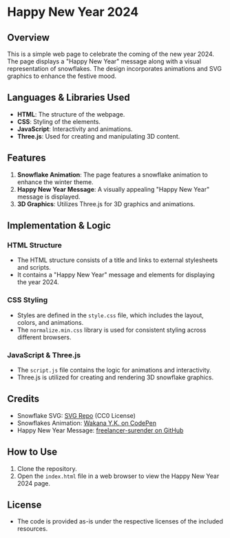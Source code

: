 # Happy New Year 2024

## Overview

This is a simple web page to celebrate the coming of the new year 2024. The page displays a "Happy New Year" message along with a visual representation of snowflakes. The design incorporates animations and SVG graphics to enhance the festive mood.

## Languages & Libraries Used

- **HTML**: The structure of the webpage.
- **CSS**: Styling of the elements.
- **JavaScript**: Interactivity and animations.
- **Three.js**: Used for creating and manipulating 3D content.

## Features

1. **Snowflake Animation**: The page features a snowflake animation to enhance the winter theme.
2. **Happy New Year Message**: A visually appealing "Happy New Year" message is displayed.
3. **3D Graphics**: Utilizes Three.js for 3D graphics and animations.

## Implementation & Logic

### HTML Structure

- The HTML structure consists of a title and links to external stylesheets and scripts.
- It contains a "Happy New Year" message and elements for displaying the year 2024.

### CSS Styling

- Styles are defined in the `style.css` file, which includes the layout, colors, and animations.
- The `normalize.min.css` library is used for consistent styling across different browsers.

### JavaScript & Three.js

- The `script.js` file contains the logic for animations and interactivity.
- Three.js is utilized for creating and rendering 3D snowflake graphics.

## Credits

- Snowflake SVG: [SVG Repo](https://www.svgrepo.com/svg/222379/snowflake) (CC0 License)
- Snowflakes Animation: [Wakana Y.K. on CodePen](https://codepen.io/wakana-k/pen/YzBmjea)
- Happy New Year Message: [freelancer-surender on GitHub](https://github.com/freelancer-surender/Misc/tree/main)

## How to Use

1. Clone the repository.
2. Open the `index.html` file in a web browser to view the Happy New Year 2024 page.

## License

- The code is provided as-is under the respective licenses of the included resources.
